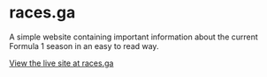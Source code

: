 # races.ga
A simple website containing important information about the current Formula 1 season in an easy to read way.

[View the live site at races.ga](https://races.ga/)
